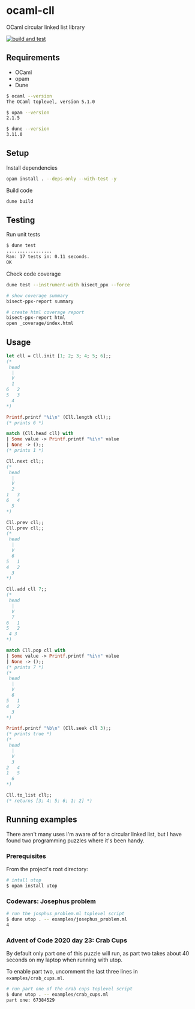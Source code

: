 # ocaml-cll
OCaml circular linked list library

[![build and test](https://github.com/jamsidedown/ocaml-cll/actions/workflows/main.yml/badge.svg)](https://github.com/jamsidedown/ocaml-cll/actions/workflows/main.yml)

## Requirements

- OCaml
- opam
- Dune

```sh
$ ocaml --version
The OCaml toplevel, version 5.1.0

$ opam --version
2.1.5

$ dune --version
3.11.0
```

## Setup

Install dependencies
```sh
opam install . --deps-only --with-test -y
```

Build code
```sh
dune build
```

## Testing

Run unit tests
```sh
$ dune test
.................
Ran: 17 tests in: 0.11 seconds.
OK
```

Check code coverage
```sh
dune test --instrument-with bisect_ppx --force

# show coverage summary
bisect-ppx-report summary

# create html coverage report
bisect-ppx-report html
open _coverage/index.html
```

## Usage

```ocaml
let cll = Cll.init [1; 2; 3; 4; 5; 6];;
(* 
 head
  |
  V
  1
6   2
5   3
  4
*)

Printf.printf "%i\n" (Cll.length cll);;
(* prints 6 *)

match (Cll.head cll) with
| Some value -> Printf.printf "%i\n" value
| None -> ();;
(* prints 1 *)

Cll.next cll;;
(*
 head
  |
  V
  2
1   3
6   4
  5
*)

Cll.prev cll;;
Cll.prev cll;;
(*
 head
  |
  V
  6
5   1
4   2
  3
*)

Cll.add cll 7;;
(*
 head
  |
  V
  7
6   1
5   2
 4 3
*)

match Cll.pop cll with
| Some value -> Printf.printf "%i\n" value
| None -> ();;
(* prints 7 *)
(*
 head
  |
  V
  6
5   1
4   2
  3
*)

Printf.printf "%b\n" (Cll.seek cll 3);;
(* prints true *)
(*
 head
  |
  V
  3
2   4
1   5
  6
*)

Cll.to_list cll;;
(* returns [3; 4; 5; 6; 1; 2] *)

```

## Running examples

There aren't many uses I'm aware of for a circular linked list, but I have found two programming puzzles where it's been handy.

### Prerequisites

From the project's root directory:

```sh
# intall utop
$ opam install utop
```

### Codewars: Josephus problem

```sh
# run the josphus_problem.ml toplevel script
$ dune utop . -- examples/josephus_problem.ml
4
```

### Advent of Code 2020 day 23: Crab Cups

By default only part one of this puzzle will run, as part two takes about 40 seconds on my laptop when running with utop.

To enable part two, uncomment the last three lines in `examples/crab_cups.ml`.

```sh
# run part one of the crab cups toplevel script
$ dune utop . -- examples/crab_cups.ml
part one: 67384529
```
